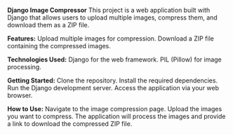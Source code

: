 **Django Image Compressor**
This project is a web application built with Django that allows users to upload multiple images, compress them, and download them as a ZIP file.

**Features:**
Upload multiple images for compression.
Download a ZIP file containing the compressed images.

**Technologies Used:**
Django for the web framework.
PIL (Pillow) for image processing.

**Getting Started:**
Clone the repository.
Install the required dependencies.
Run the Django development server.
Access the application via your web browser.

**How to Use:**
Navigate to the image compression page.
Upload the images you want to compress.
The application will process the images and provide a link to download the compressed ZIP file.
